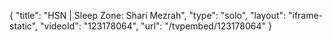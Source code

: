 {
    "title": "HSN | Sleep Zone: Shari Mezrah",
    "type": "solo",
    "layout": "iframe-static",
    "videoId": "123178064",
    "url": "\/tvpembed\/123178064"
}